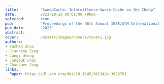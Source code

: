 ```yaml
---
title:          "SweepCache: Intermittence-Aware Cache on the Cheap"
date:           2023-10-28 00:01:00 +0800
selected:       true
pub:            "Proceedings of the 56th Annual IEEE/ACM International Symposium on Microarchitecture (MICRO'23)"
pub_date:       "2023"
abstract: 
cover:          /assets/images/covers/cover1.jpg
authors:
- Yuchen Zhou
- Jianping Zeng
- Jungi Jeong
- Jongouk Choi
- Changhee Jung
links:
  Paper: https://dl.acm.org/doi/10.1145/3613424.3623781
---
```


